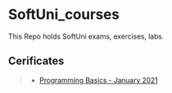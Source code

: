 # SoftUni_courses
This Repo holds  SoftUni exams, exercises, labs.

## Cerificates
> - [Programming Basics - January 2021](/Certificates/Programming%20Basics%20-%20January%202021%20-%20Certificate.pdf)
